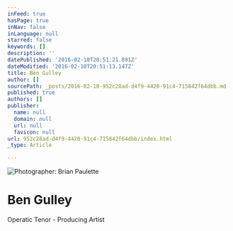 ```yaml
---
inFeed: true
hasPage: true
inNav: false
inLanguage: null
starred: false
keywords: []
description: ''
datePublished: '2016-02-10T20:51:21.891Z'
dateModified: '2016-02-10T20:51:13.147Z'
title: Ben Gulley
author: []
sourcePath: _posts/2016-02-10-952c28ad-d4f9-4420-91c4-715842f64dbb.md
published: true
authors: []
publisher:
  name: null
  domain: null
  url: null
  favicon: null
url: 952c28ad-d4f9-4420-91c4-715842f64dbb/index.html
_type: Article

---
```

![Photographer: Brian Paulette](https://the-grid-user-content.s3-us-west-2.amazonaws.com/1450b13e-9a2a-4db4-916c-c791732f0d97.jpg)

# Ben Gulley

Operatic Tenor - Producing Artist